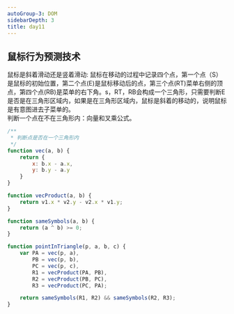 ```yaml
---
autoGroup-3: DOM
sidebarDepth: 3
title: day11
---
```


## 鼠标行为预测技术
鼠标是斜着滑动还是竖着滑动: 鼠标在移动的过程中记录四个点，第一个点（S）是鼠标的初始位置，第二个点(E)是鼠标移动后的点，第三个点(RT)菜单右侧的顶点，第四个点(RB)是菜单的右下角。s，RT，RB会构成一个三角形，只需要判断E是否是在三角形区域内，如果是在三角形区域内，鼠标是斜着的移动的，说明鼠标是有意图进去子菜单的。    
判断一个点在不在三角形内：向量和叉乘公式。
```js
/**
 * 判断点是否在一个三角形内
 */
function vec(a, b) {
    return {
        x: b.x - a.x,
        y: b.y - a.y
    }
}

function vecProduct(a, b) {
    return v1.x * v2.y - v2.x * v1.y;
}

function sameSymbols(a, b) {
    return (a ^ b) >= 0;
}

function pointInTriangle(p, a, b, c) {
    var PA = vec(p, a),
        PB = vec(p, b),
        PC = vec(p, c),
        R1 = vecProduct(PA, PB),
        R2 = vecProduct(PB, PC),
        R3 = vecProduct(PC, PA);

    return sameSymbols(R1, R2) && sameSymbols(R2, R3);
}
```
